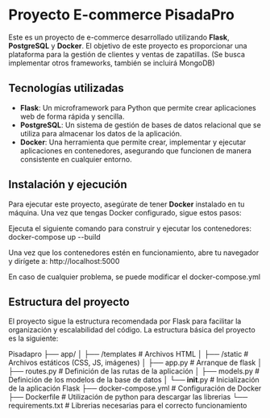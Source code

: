 # Proyecto E-commerce PisadaPro

Este es un proyecto de e-commerce desarrollado utilizando **Flask**, **PostgreSQL** y **Docker**. El objetivo de este proyecto es proporcionar una plataforma para la gestión de clientes y ventas de zapatillas. (Se busca implementar otros frameworks, también se incluirá MongoDB)

## Tecnologías utilizadas

- **Flask**: Un microframework para Python que permite crear aplicaciones web de forma rápida y sencilla.
- **PostgreSQL**: Un sistema de gestión de bases de datos relacional que se utiliza para almacenar los datos de la aplicación.
- **Docker**: Una herramienta que permite crear, implementar y ejecutar aplicaciones en contenedores, asegurando que funcionen de manera consistente en cualquier entorno.

## Instalación y ejecución

Para ejecutar este proyecto, asegúrate de tener **Docker** instalado en tu máquina. Una vez que tengas Docker configurado, sigue estos pasos:

Ejecuta el siguiente comando para construir y ejecutar los contenedores: docker-compose up --build

Una vez que los contenedores estén en funcionamiento, abre tu navegador y dirígete a: http://localhost:5000

En caso de cualquier problema, se puede modificar el docker-compose.yml

## Estructura del proyecto
El proyecto sigue la estructura recomendada por Flask para facilitar la organización y escalabilidad del código. La estructura básica del proyecto es la siguiente:

Pisadapro
├── app/
│   ├── /templates   # Archivos HTML
│   ├── /static      # Archivos estáticos (CSS, JS, imágenes)
│   ├── app.py         # Arranque de flask
│   ├── routes.py      # Definición de las rutas de la aplicación
│   ├── models.py      # Definición de los modelos de la base de datos
│   └── __init__.py    # Inicialización de la aplicación Flask
├── docker-compose.yml  # Configuración de Docker
├── Dockerfile       # Utilización de python para descargar las librerias
└── requirements.txt # Librerias necesarias para el correcto funcionamiento

